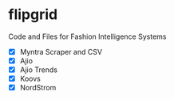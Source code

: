 # flipgrid

Code and Files for Fashion Intelligence Systems

- [x] Myntra Scraper and CSV
- [x] Ajio 
- [x] Ajio Trends
- [x] Koovs
- [x] NordStrom   